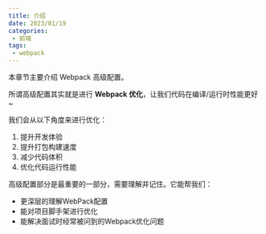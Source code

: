 ```yaml
---
title: 介绍
date: 2023/01/19
categories:
 - 前端
tags:
 - webpack
---
```


本章节主要介绍 Webpack 高级配置。

所谓高级配置其实就是进行 **Webpack 优化**，让我们代码在编译/运行时性能更好~

我们会从以下角度来进行优化：

1. 提升开发体验
2. 提升打包构建速度
3. 减少代码体积
4. 优化代码运行性能

高级配置部分是最重要的一部分，需要理解并记住。它能帮我们：
- 更深层的理解WebPack配置
- 能对项目脚手架进行优化
- 能解决面试时经常被问到的Webpack优化问题